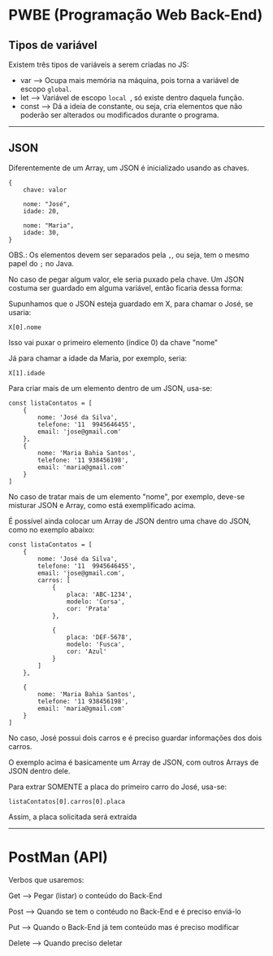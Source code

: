 # PWBE (Programação Web Back-End)

## Tipos de variável
Existem três tipos de variáveis a serem criadas no JS:
* var --> Ocupa mais memória na máquina, pois torna a variável de escopo `` global ``.
* let --> Variável de escopo ``local ``, só existe dentro daquela função.
* const --> Dá a ideia de constante, ou seja, cria elementos que não poderão ser alterados ou modificados durante o programa.

---

## JSON
Diferentemente de um Array, um JSON é inicializado usando as chaves.

    {
        chave: valor

        nome: "José",
        idade: 20,

        nome: "Maria",
        idade: 30,
    }

OBS.: Os elementos devem ser separados pela `,`, ou seja, tem o mesmo papel do `;` no Java.

No caso de pegar algum valor, ele seria puxado pela chave. Um JSON costuma ser guardado em alguma variável, então ficaria dessa forma:

Supunhamos que o JSON esteja guardado em X, para chamar o José, se usaria:

    X[0].nome

Isso vai puxar o primeiro elemento (índice 0) da chave "nome"

Já para chamar a idade da Maria, por exemplo, seria:

    X[1].idade

Para criar mais de um elemento dentro de um JSON, usa-se:

    const listaContatos = [
        {
            nome: 'José da Silva',
            telefone: '11  9945646455',
            email: 'jose@gmail.com'
        },
        {
            nome: 'Maria Bahia Santos',
            telefone: '11 938456198',
            email: 'maria@gmail.com'
        }
    ]

No caso de tratar mais de um elemento "nome", por exemplo, deve-se misturar JSON e Array, como está exemplificado acima.

É possível ainda colocar um Array de JSON dentro uma chave do JSON, como no exemplo abaixo:

    const listaContatos = [
        {
            nome: 'José da Silva',
            telefone: '11  9945646455',
            email: 'jose@gmail.com',
            carros: [
                {
                    placa: 'ABC-1234',
                    modelo: 'Corsa',
                    cor: 'Prata'
                },

                {
                    placa: 'DEF-5678',
                    modelo: 'Fusca',
                    cor: 'Azul'
                }
            ]
        },

        {
            nome: 'Maria Bahia Santos',
            telefone: '11 938456198',
            email: 'maria@gmail.com'
        }
    ]

No caso, José possui dois carros e é preciso guardar informações dos dois carros.

O exemplo acima é basicamente um Array de JSON, com outros Arrays de JSON dentro dele.

Para extrar SOMENTE a placa do primeiro carro do José, usa-se:

    listaContatos[0].carros[0].placa

Assim, a placa solicitada será extraída

---

# PostMan (API)
Verbos que usaremos:

Get --> Pegar (listar) o conteúdo do Back-End

Post --> Quando se tem o contéudo no Back-End e é preciso enviá-lo

Put --> Quando o Back-End já tem conteúdo mas é preciso modificar

Delete --> Quando preciso deletar